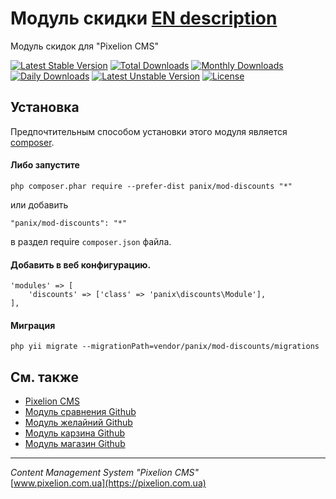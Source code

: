 # Модуль скидки  [EN description](README.md)

Модуль скидок для "Pixelion CMS"

[![Latest Stable Version](https://poser.pugx.org/panix/mod-discounts/v/stable)](https://packagist.org/packages/panix/mod-discounts) [![Total Downloads](https://poser.pugx.org/panix/mod-discounts/downloads)](https://packagist.org/packages/panix/mod-discounts) [![Monthly Downloads](https://poser.pugx.org/panix/mod-discounts/d/monthly)](https://packagist.org/packages/panix/mod-discounts) [![Daily Downloads](https://poser.pugx.org/panix/mod-discounts/d/daily)](https://packagist.org/packages/panix/mod-discounts) [![Latest Unstable Version](https://poser.pugx.org/panix/mod-discounts/v/unstable)](https://packagist.org/packages/panix/mod-discounts) [![License](https://poser.pugx.org/panix/mod-discounts/license)](https://packagist.org/packages/panix/mod-discounts)


## Установка

Предпочтительным способом установки этого модуля является [composer](http://getcomposer.org/download/).

#### Либо запустите

```
php composer.phar require --prefer-dist panix/mod-discounts "*"
```

или добавить

```
"panix/mod-discounts": "*"
```

в раздел require `composer.json` файла.

#### Добавить в веб конфигурацию.
```
'modules' => [
    'discounts' => ['class' => 'panix\discounts\Module'],
],
```

#### Миграция
```
php yii migrate --migrationPath=vendor/panix/mod-discounts/migrations
```


## См. также
- [Pixelion CMS](https://pixelion.com.ua)
- [Модуль сравнения Github](https://https://github.com/andrtechno/mod-compare)
- [Модуль желайний Github](https://https://github.com/andrtechno/mod-wishlist)
- [Модуль карзина Github](https://https://github.com/andrtechno/mod-cart)
- [Модуль магазин Github](https://https://github.com/andrtechno/mod-shop)

------------------------

<i>Content Management System "Pixelion CMS"</i>  
[www.pixelion.com.ua](https://pixelion.com.ua)